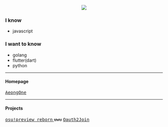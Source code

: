 <p align="center">

<a href="https://osu.ppy.sh/users/14709263">
  <img src="https://osu-sig.vercel.app/card?user=14709263&mode=std&lang=en&blur=6&animation=true" />
</a>

</p>

<h3>I know</h3>

- javascript

<h3>I want to know</h3>

- golang
- flutter(dart)
- python

<hr />

<h4>Homepage</h4>

<a href="//aeong.one">
  <kbd>AeongOne</kbd>
</a>

<hr />

<h4>Projects</h4>

<a href="//osu.pages.dev">
  <kbd>osu!preview reborn</kbd>
</a>
<!-- <a href=""> -->
  <kbd><s>uwu</s></kbd>
<a href="//github.com/aeongdesu/Oauth2Join">
  <kbd>Oauth2Join</kbd>
</a>
